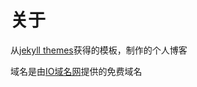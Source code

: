 # 关于

从[jekyll themes](http://jekyllthemes.org/)获得的模板，制作的个人博客

域名是由[IO域名网](nic.ioflying.com)提供的免费域名

